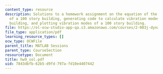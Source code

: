 ```yaml
---
content_type: resource
description: Solutions to a homework assignment on the equation of the lateral vibration
  of a 100 story building, generating code to calculate vibration modes of a 100 story
  building, and plotting vibration modes of a 100 story building.
file: https://ol-ocw-studio-app-qa.s3.amazonaws.com/courses/2-003j-dynamics-and-control-i-fall-2007/7843dbfb62b5d9fd797afd10e4407442_hw9_sol.pdf
file_type: application/pdf
learning_resource_types: []
ocw_type: OCWFile
parent_title: MATLAB Sessions
parent_type: CourseSection
resourcetype: Document
title: hw9_sol.pdf
uid: 7843dbfb-62b5-d9fd-797a-fd10e4407442
---
```

